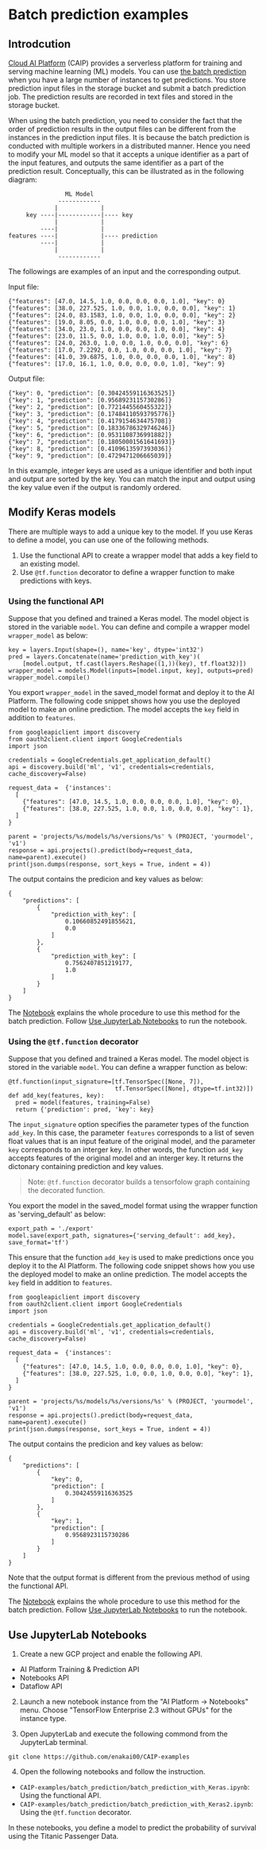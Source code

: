 # Batch prediction examples

## Introdcution

[Cloud AI Platform](https://cloud.google.com/ai-platform) (CAIP) provides a serverless platform for training and serving machine learning (ML) models. You can use [the batch prediction](https://cloud.google.com/ai-platform/prediction/docs/batch-predict) when you have a large number of instances to get predictions. You store prediction input files in the storage bucket and submit a batch prediction job. The prediction results are recorded in text files and stored in the storage bucket.

When using the batch prediction, you need to consider the fact that the order of prediction results in the output files can be different from the instances in the prediction input files. It is because the batch prediction is conducted with multiple workers in a distributed manner. Hence you need to modify your ML model so that it accepts a unique identifier as a part of the input features, and outputs the same identifier as a part of the prediction result. Conceptually, this can be illustrated as in the following diagram:

```
                ML Model
              ------------
             |            |
     key ----|------------|---- key
             |            |
         ----|            |
features ----|            |---- prediction
         ----|            |
             |            |
              ------------

```

The followings are examples of an input and the corresponding output.

Input file:
```
{"features": [47.0, 14.5, 1.0, 0.0, 0.0, 0.0, 1.0], "key": 0}
{"features": [38.0, 227.525, 1.0, 0.0, 1.0, 0.0, 0.0], "key": 1}
{"features": [24.0, 83.1583, 1.0, 0.0, 1.0, 0.0, 0.0], "key": 2}
{"features": [19.0, 8.05, 0.0, 1.0, 0.0, 0.0, 1.0], "key": 3}
{"features": [34.0, 23.0, 1.0, 0.0, 0.0, 1.0, 0.0], "key": 4}
{"features": [23.0, 11.5, 0.0, 1.0, 0.0, 1.0, 0.0], "key": 5}
{"features": [24.0, 263.0, 1.0, 0.0, 1.0, 0.0, 0.0], "key": 6}
{"features": [17.0, 7.2292, 0.0, 1.0, 0.0, 0.0, 1.0], "key": 7}
{"features": [41.0, 39.6875, 1.0, 0.0, 0.0, 0.0, 1.0], "key": 8}
{"features": [17.0, 16.1, 1.0, 0.0, 0.0, 0.0, 1.0], "key": 9}
```

Output file:
```
{"key": 0, "prediction": [0.30424559116363525]}
{"key": 1, "prediction": [0.9568923115730286]}
{"key": 2, "prediction": [0.7721445560455322]}
{"key": 3, "prediction": [0.17484110593795776]}
{"key": 4, "prediction": [0.4179154634475708]}
{"key": 5, "prediction": [0.18336786329746246]}
{"key": 6, "prediction": [0.9531108736991882]}
{"key": 7, "prediction": [0.18050001561641693]}
{"key": 8, "prediction": [0.4109613597393036]}
{"key": 9, "prediction": [0.4729471206665039]}
```

In this example, integer keys are used as a unique identifier and both input and output are sorted by the key. You can match the input and output using the key value even if the output is randomly ordered.

## Modify Keras models

There are multiple ways to add a unique key to the model. If you use Keras to define a model, you can use one of the following methods.

1. Use the functional API to create a wrapper model that adds a key field to an existing model.
2. Use `@tf.function` decorator to define a wrapper function to make predictions with keys.

### Using the functional API

Suppose that you defined and trained a Keras model. The model object is stored in the variable `model`. You can define and compile a wrapper model `wrapper_model` as below:

```
key = layers.Input(shape=(), name='key', dtype='int32')
pred = layers.Concatenate(name='prediction_with_key')(
    [model.output, tf.cast(layers.Reshape((1,))(key), tf.float32)])
wrapper_model = models.Model(inputs=[model.input, key], outputs=pred)
wrapper_model.compile()
```

You export `wrapper_model` in the saved_model format and deploy it to the AI Platform. The following code snippet shows how you use the deployed model to make an online prediction. The model accepts the `key` field in addition to `features`.

```
from googleapiclient import discovery
from oauth2client.client import GoogleCredentials
import json

credentials = GoogleCredentials.get_application_default()
api = discovery.build('ml', 'v1', credentials=credentials, cache_discovery=False)

request_data =  {'instances':
  [
    {"features": [47.0, 14.5, 1.0, 0.0, 0.0, 0.0, 1.0], "key": 0},
    {"features": [38.0, 227.525, 1.0, 0.0, 1.0, 0.0, 0.0], "key": 1},
  ]
}

parent = 'projects/%s/models/%s/versions/%s' % (PROJECT, 'yourmodel', 'v1')
response = api.projects().predict(body=request_data, name=parent).execute()
print(json.dumps(response, sort_keys = True, indent = 4))
```

The output contains the predicion and key values as below:

```
{
    "predictions": [
        {
            "prediction_with_key": [
                0.10660852491855621,
                0.0
            ]
        },
        {
            "prediction_with_key": [
                0.7562407851219177,
                1.0
            ]
        }
    ]
}
```

The [Notebook](batch_prediction_with_Keras.ipynb) explains the whole procedure to use this method for the batch prediction. Follow [Use JupyterLab Notebooks](README.md#use-jupyterlab-notebooks) to run the notebook.

### Using the `@tf.function` decorator

Suppose that you defined and trained a Keras model. The model object is stored in the variable `model`. You can define a wrapper function as below:

```
@tf.function(input_signature=[tf.TensorSpec([None, 7]), 
                              tf.TensorSpec([None], dtype=tf.int32)])
def add_key(features, key):
  pred = model(features, training=False)
  return {'prediction': pred, 'key': key}
```

The `input_signature` option specifies the parameter types of the function `add_key`. In this case, the parameter `features` corresponds to a list of seven float values that is an input feature of the original model, and the parameter `key` corresponds to an interger key. In other words, the function `add_key` accepts features of the original model and an interger key. It returns the dictonary containing prediction and key values.

>Note: `@tf.function` decorator builds a tensorfolow graph containing the decorated function.

You export the model in the saved_model format using the wrapper function as 'serving_default' as below:

```
export_path = './export'
model.save(export_path, signatures={'serving_default': add_key}, save_format='tf')
```

This ensure that the function `add_key` is used to make predictions once you deploy it to the AI Platform. The following code snippet shows how you use the deployed model to make an online prediction. The model accepts the `key` field in addition to `features`.

```
from googleapiclient import discovery
from oauth2client.client import GoogleCredentials
import json

credentials = GoogleCredentials.get_application_default()
api = discovery.build('ml', 'v1', credentials=credentials, cache_discovery=False)

request_data =  {'instances':
  [
    {"features": [47.0, 14.5, 1.0, 0.0, 0.0, 0.0, 1.0], "key": 0},
    {"features": [38.0, 227.525, 1.0, 0.0, 1.0, 0.0, 0.0], "key": 1},
  ]
}

parent = 'projects/%s/models/%s/versions/%s' % (PROJECT, 'yourmodel', 'v1')
response = api.projects().predict(body=request_data, name=parent).execute()
print(json.dumps(response, sort_keys = True, indent = 4))
```

The output contains the predicion and key values as below:

```
{
    "predictions": [
        {
            "key": 0,
            "prediction": [
                0.30424559116363525
            ]
        },
        {
            "key": 1,
            "prediction": [
                0.9568923115730286
            ]
        }
    ]
}
```

Note that the output format is different from the previous method of using the functional API.

The [Notebook](batch_prediction_with_Keras2.ipynb) explains the whole procedure to use this method for the batch prediction. Follow [Use JupyterLab Notebooks](README.md#use-jupyterlab-notebooks) to run the notebook.

## Use JupyterLab Notebooks

1. Create a new GCP project and enable the following API. 
- AI Platform Training & Prediction API
- Notebooks API
- Dataflow API

2. Launch a new notebook instance from the "AI Platform -> Notebooks" menu. Choose "TensorFlow Enterprise 2.3 without GPUs" for the instance type.

3. Open JupyterLab and execute the following commond from the JupyterLab terminal.

```
git clone https://github.com/enakai00/CAIP-examples
```

4. Open the following notebooks and follow the instruction.

- `CAIP-examples/batch_prediction/batch_prediction_with_Keras.ipynb`: Using the functional API.
- `CAIP-examples/batch_prediction/batch_prediction_with_Keras2.ipynb`: Using the `@tf.function` decorator.

In these notebooks, you define a model to predict the probability of survival using the Titanic Passenger Data.

